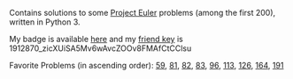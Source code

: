 Contains solutions to some [Project Euler](https://www.projecteuler.net)
problems (among the first 200), written in Python 3.

My badge is available [here](https://projecteuler.net/profile/dreipfundflachs.png) 
and my [friend key](https://projecteuler.net/minimal=friends) is 1912870_zicXUiSA5Mv6wAvcZOOv8FMAfCtCClsu

Favorite Problems (in ascending order): 
[59](https://projecteuler.net/problem=59),
[81](https://projecteuler.net/problem=81),
[82](https://projecteuler.net/problem=82),
[83](https://projecteuler.net/problem=83),
[96](https://projecteuler.net/problem=96),
[113](https://projecteuler.net/problem=113),
[126](https://projecteuler.net/problem=126),
[164](https://projecteuler.net/problem=164),
[191](https://projecteuler.net/problem=191)
